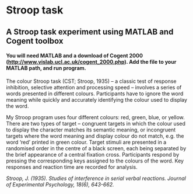 # Stroop task
## A Stroop task experiment using MATLAB and Cogent toolbox
#### You will need MATLAB and a download of Cogent 2000 (http://www.vislab.ucl.ac.uk/cogent_2000.php). Add the file to your MATLAB path, and run program.

The colour Stroop task (CST; Stroop, 1935) – a classic test of response inhibition, selective attention and processing speed – involves a series of words presented in different colours.  Participants have to ignore the word meaning while quickly and accurately identifying the colour used to display the word.

My Stroop program uses four different colours: red, green, blue, or yellow. There are two types of target – congruent targets in which the colour used to display the character matches its semantic meaning, or incongruent targets where the word meaning and display colour do not match, e.g. the word ‘red’ printed in green colour.  Target stimuli are presented in a randomised order in the centre of a black screen, each being separated by the brief appearance of a central fixation cross.  Participants respond by pressing the corresponding keys assigned to the colours of the word.  Key responses and reaction time are recorded for analysis.

_Stroop, J. (1935). Studies of interference in serial verbal reactions. Journal of Experimental Psychology, 18(6), 643-662._
